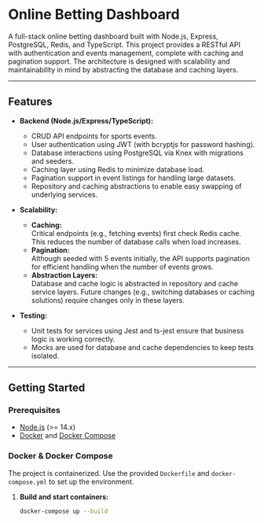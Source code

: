 # Online Betting Dashboard

A full-stack online betting dashboard built with Node.js, Express, PostgreSQL, Redis, and TypeScript. This project provides a RESTful API with authentication and events management, complete with caching and pagination support. The architecture is designed with scalability and maintainability in mind by abstracting the database and caching layers.

---

## Features

- **Backend (Node.js/Express/TypeScript):**

  - CRUD API endpoints for sports events.
  - User authentication using JWT (with bcryptjs for password hashing).
  - Database interactions using PostgreSQL via Knex with migrations and seeders.
  - Caching layer using Redis to minimize database load.
  - Pagination support in event listings for handling large datasets.
  - Repository and caching abstractions to enable easy swapping of underlying services.

- **Scalability:**

  - **Caching:**  
    Critical endpoints (e.g., fetching events) first check Redis cache. This reduces the number of database calls when load increases.
  - **Pagination:**  
    Although seeded with 5 events initially, the API supports pagination for efficient handling when the number of events grows.
  - **Abstraction Layers:**  
    Database and cache logic is abstracted in repository and cache service layers. Future changes (e.g., switching databases or caching solutions) require changes only in these layers.

- **Testing:**
  - Unit tests for services using Jest and ts-jest ensure that business logic is working correctly.
  - Mocks are used for database and cache dependencies to keep tests isolated.

---

## Getting Started

### Prerequisites

- [Node.js](https://nodejs.org/en/) (>= 14.x)
- [Docker](https://www.docker.com/) and [Docker Compose](https://docs.docker.com/compose/)

### Docker & Docker Compose

The project is containerized. Use the provided `Dockerfile` and `docker-compose.yml` to set up the environment.

1. **Build and start containers:**

   ```bash
   docker-compose up --build
   ```
